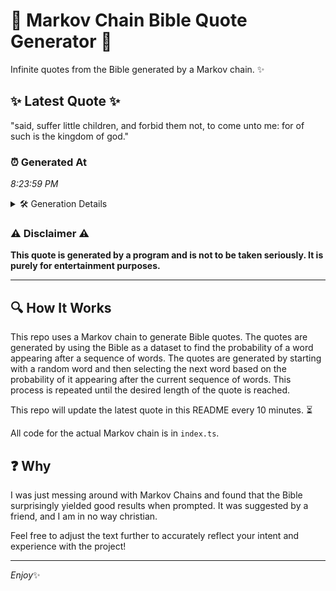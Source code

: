 # 📖 Markov Chain Bible Quote Generator 📖

Infinite quotes from the Bible generated by a Markov chain. ✨

## ✨ Latest Quote ✨
"said, suffer little children, and forbid them not, to come unto me: for of such is the kingdom of god."

### ⏰ Generated At
*8:23:59 PM*

<details>
    <summary>🛠️ Generation Details</summary>
    <p>
        <strong>🌱 Seed:</strong> said,<br>
        <strong>🔄 Iterations:</strong> 19<br>
        <strong>📜 Context History:</strong><br>[ said, ]: suffer<br>[ said,, suffer ]: little<br>[ said,, suffer, little ]: children,<br>[ said,, suffer, little, children, ]: and<br>[ said,, suffer, little, children,, and ]: forbid<br>[ said,, suffer, little, children,, and, forbid ]: them<br>[ suffer, little, children,, and, forbid, them ]: not,<br>[ little, children,, and, forbid, them, not, ]: to<br>[ children,, and, forbid, them, not,, to ]: come<br>[ and, forbid, them, not,, to, come ]: unto<br>[ forbid, them, not,, to, come, unto ]: me:<br>[ them, not,, to, come, unto, me: ]: for<br>[ not,, to, come, unto, me:, for ]: of<br>[ to, come, unto, me:, for, of ]: such<br>[ come, unto, me:, for, of, such ]: is<br>[ unto, me:, for, of, such, is ]: the<br>[ me:, for, of, such, is, the ]: kingdom<br>[ for, of, such, is, the, kingdom ]: of<br>[ of, such, is, the, kingdom, of ]: god.<br>
    </p>
</details>

### ⚠️ Disclaimer ⚠️
**This quote is generated by a program and is not to be taken seriously. It is purely for entertainment purposes.**

---

## 🔍 How It Works

This repo uses a Markov chain to generate Bible quotes. The quotes are generated by using the Bible as a dataset to find the probability of a word appearing after a sequence of words. The quotes are generated by starting with a random word and then selecting the next word based on the probability of it appearing after the current sequence of words. This process is repeated until the desired length of the quote is reached.

This repo will update the latest quote in this README every 10 minutes. ⏳

All code for the actual Markov chain is in `index.ts`.

## ❓ Why

I was just messing around with Markov Chains and found that the Bible surprisingly yielded good results when prompted. 
It was suggested by a friend, and I am in no way christian.

Feel free to adjust the text further to accurately reflect your intent and experience with the project!

---

*Enjoy*✨
